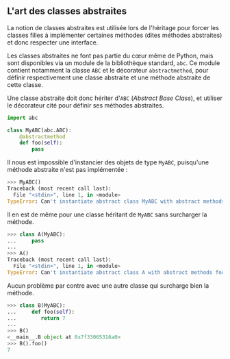 ## L'art des classes abstraites

La notion de classes abstraites est utilisée lors de l'héritage pour forcer les classes filles à implémenter certaines méthodes (dites méthodes abstraites) et donc respecter une interface.

Les classes abstraites ne font pas partie du cœur même de Python, mais sont disponibles via un module de la bibliothèque standard, `abc`.
Ce module contient notamment la classe `ABC` et le décorateur `abstractmethod`, pour définir respectivement une classe abstraite et une méthode abstraite de cette classe.

Une classe abstraite doit donc hériter d'`ABC` (*Abstract Base Class*), et utiliser le décorateur cité pour définir ses méthodes abstraites.

```python
import abc

class MyABC(abc.ABC):
    @abstractmethod
    def foo(self):
        pass
```

Il nous est impossible d'instancier des objets de type `MyABC`, puisqu'une méthode abstraite n'est pas implémentée :

```python
>>> MyABC()
Traceback (most recent call last):
  File "<stdin>", line 1, in <module>
TypeError: Can't instantiate abstract class MyABC with abstract methods foo
```

Il en est de même pour une classe héritant de `MyABC` sans surcharger la méthode.

```python
>>> class A(MyABC):
...     pass
...
>>> A()
Traceback (most recent call last):
  File "<stdin>", line 1, in <module>
TypeError: Can't instantiate abstract class A with abstract methods foo
```

Aucun problème par contre avec une autre classe qui surcharge bien la méthode.

```python
>>> class B(MyABC):
...     def foo(self):
...        return 7
...
>>> B()
<__main__.B object at 0x7f33065316a0>
>>> B().foo()
7
```
